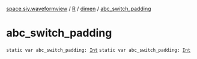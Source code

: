 [space.siy.waveformview](../../index.md) / [R](../index.md) / [dimen](index.md) / [abc_switch_padding](./abc_switch_padding.md)

# abc_switch_padding

`static var abc_switch_padding: `[`Int`](https://kotlinlang.org/api/latest/jvm/stdlib/kotlin/-int/index.html)
`static var abc_switch_padding: `[`Int`](https://kotlinlang.org/api/latest/jvm/stdlib/kotlin/-int/index.html)